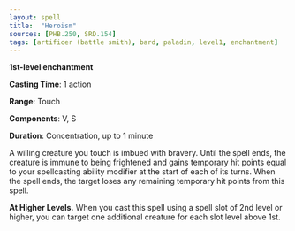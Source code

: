 ```yaml
---
layout: spell
title:  "Heroism"
sources: [PHB.250, SRD.154]
tags: [artificer (battle smith), bard, paladin, level1, enchantment]
---
```


**1st-level enchantment**

**Casting Time**: 1 action

**Range**: Touch

**Components**: V, S

**Duration**: Concentration, up to 1 minute

A willing creature you touch is imbued with bravery. Until the spell ends, the creature is immune to being frightened and gains temporary hit points equal to your spellcasting ability modifier at the start of each of its turns. When the spell ends, the target loses any remaining temporary hit points from this spell.

**At Higher Levels.** When you cast this spell using a spell slot of 2nd level or higher, you can target one additional creature for each slot level above 1st.

